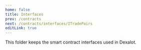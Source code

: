 ```yaml
---
home: false
title: Interfaces
prev: /contracts
next: /contracts/interfaces/ITradePairs
editLink: true
---
```


This folder keeps the smart contract interfaces used in Dexalot.
